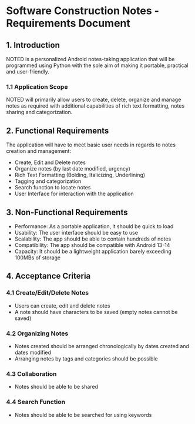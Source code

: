 # Software Construction Notes - Requirements Document

## 1. Introduction

NOTED is a personalized Android notes-taking application that will be programmed using Python with the sole aim of making it portable, practical and user-friendly.

### 1.1 Application Scope

NOTED will primarily allow users to create, delete, organize and manage notes as required with additional capabilities of rich text formatting, notes sharing and categorization.

## 2. Functional Requirements

The application will have to meet basic user needs in regards to notes creation and management:

- Create, Edit and Delete notes
- Organize notes (by last date modified, urgency)
- Rich Text Formatting (Bolding, Italicizing, Underlining)
- Tagging and categorization
- Search function to locate notes
- User Interface for interaction with the application

## 3. Non-Functional Requirements

- Performance: As a portable application, it should be quick to load
- Usability: The user interface should be easy to use
- Scalability: The app should be able to contain hundreds of notes
- Compatibility: The app should be compatible with Android 13-14
- Capacity: It should be a lightweight application barely exceeding 100MBs of storage

## 4. Acceptance Criteria

### 4.1 Create/Edit/Delete Notes

- Users can create, edit and delete notes
- A note should have characters to be saved (empty notes cannot be saved)

### 4.2 Organizing Notes

- Notes created should be arranged chronologically by dates created and dates modified
- Arranging notes by tags and categories should be possible

### 4.3 Collaboration

- Notes should be able to be shared

### 4.4 Search Function

- Notes should be able to be searched for using keywords
